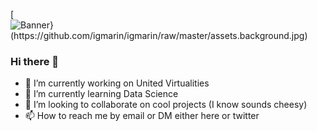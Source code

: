 [![Banner}(https://github.com/igmarin/igmarin/raw/master/assets.background.jpg)](https://www.twitter.com/igmarin)
### Hi there 👋
- 🔭 I’m currently working on United Virtualities
- 🌱 I’m currently learning Data Science
- 👯 I’m looking to collaborate on cool projects (I know sounds cheesy)
- 📫 How to reach me by email or DM either here or twitter
